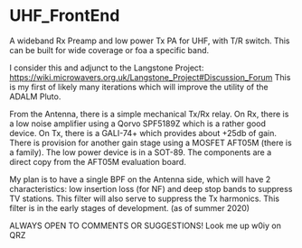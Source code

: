 # UHF_FrontEnd
A wideband Rx Preamp and low power Tx PA for UHF, with T/R switch. This can be built for wide coverage or foa a specific band.

I consider this and adjunct to the Langstone Project:  https://wiki.microwavers.org.uk/Langstone_Project#Discussion_Forum
This is my first of likely many iterations which will improve the utility of the ADALM Pluto.

From the Antenna, there is a simple mechanical Tx/Rx relay. On Rx, there is a low noise amplifier using a Qorvo SPF5189Z which is a rather good device. 
On Tx, there is a GALI-74+ which provides about +25db of gain. There is provision for another gain stage using a MOSFET AFT05M (there is a family). The low
power device is in a SOT-89. The components are a direct copy from the AFT05M evaluation board.

My plan is to have a single BPF on the Antenna side, which will have 2 characteristics: low insertion loss (for NF) and deep stop bands to suppress TV stations. This filter will also serve to suppress the Tx harmonics. This filter is in the early stages of development. (as of summer 2020)

ALWAYS OPEN TO COMMENTS OR SUGGESTIONS!             Look me up w0iy on QRZ

